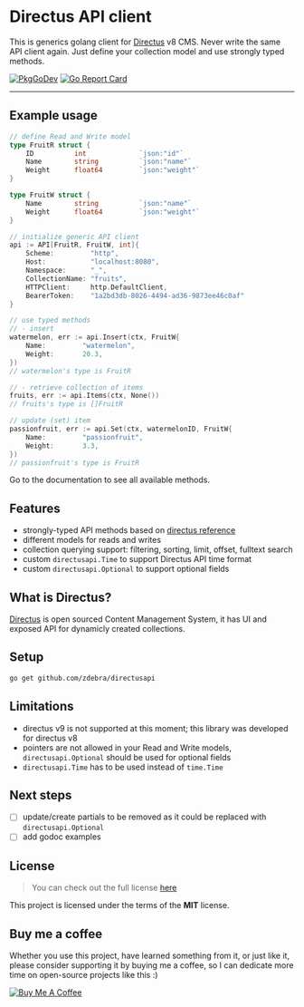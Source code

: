 # Directus API client

This is generics golang client for [Directus](https://directus.io/) v8 CMS. Never write the same API client again.
Just define your collection model and use strongly typed methods.

[![PkgGoDev](https://pkg.go.dev/badge/github.com/zdebra/directusapi)](https://pkg.go.dev/github.com/zdebra/directusapi) [![Go Report Card](https://goreportcard.com/badge/github.com/zdebra/directusapi)](https://goreportcard.com/report/github.com/zdebra/directusapi)

---

## Example usage

```go
// define Read and Write model
type FruitR struct {
    ID          int             `json:"id"`
    Name        string          `json:"name"`
    Weight      float64         `json:"weight"`
}

type FruitW struct {
    Name        string          `json:"name"`
    Weight      float64         `json:"weight"`
}

// initialize generic API client
api := API[FruitR, FruitW, int]{
    Scheme:         "http",
    Host:           "localhost:8080",
    Namespace:      "_",
    CollectionName: "fruits",
    HTTPClient:     http.DefaultClient,
    BearerToken:    "1a2bd3db-8026-4494-ad36-9873ee46c0af"
}

// use typed methods
// - insert
watermelon, err := api.Insert(ctx, FruitW{
	Name:         "watermelon",
	Weight:       20.3,
})
// watermelon's type is FruitR

// - retrieve collection of items
fruits, err := api.Items(ctx, None())
// fruits's type is []FruitR

// update (set) item
passionfruit, err := api.Set(ctx, watermelonID, FruitW{
	Name:         "passionfruit",
	Weight:       3.3,
})
// passionfruit's type is FruitR

```

Go to the documentation to see all available methods.

## Features

- strongly-typed API methods based on [directus reference](https://v8.docs.directus.io/api/reference.html)
- different models for reads and writes
- collection querying support: filtering, sorting, limit, offset, fulltext search
- custom `directusapi.Time` to support Directus API time format
- custom `directusapi.Optional` to support optional fields

## What is Directus?

[Directus](https://directus.io/) is open sourced Content Management System, it has UI and exposed API for dynamicly created collections.

## Setup

```sh
go get github.com/zdebra/directusapi
```

## Limitations

- directus v9 is not supported at this moment; this library was developed for directus v8
- pointers are not allowed in your Read and Write models, `directusapi.Optional` should be used for optional fields
- `directusapi.Time` has to be used instead of `time.Time`

## Next steps

- [ ] update/create partials to be removed as it could be replaced with `directusapi.Optional`
- [ ] add godoc examples

## License

> You can check out the full license [here](https://github.com/zdebra/directusapi/blob/master/LICENSE)

This project is licensed under the terms of the **MIT** license.

## Buy me a coffee

Whether you use this project, have learned something from it, or just like it, please consider supporting it by buying me a coffee, so I can dedicate more time on open-source projects like this :)

<a href="https://www.buymeacoffee.com/zdebra" target="_blank"><img src="https://www.buymeacoffee.com/assets/img/custom_images/orange_img.png" alt="Buy Me A Coffee" style="height: auto !important;width: auto !important;" ></a>
